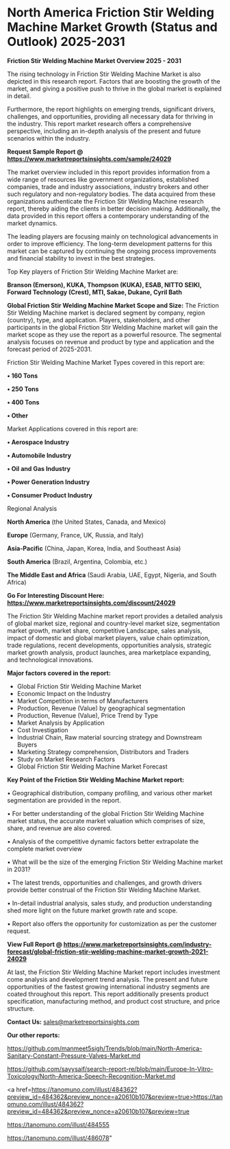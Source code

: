 # North America Friction Stir Welding Machine Market Growth (Status and Outlook) 2025-2031

<Strong> Friction Stir Welding Machine Market Overview 2025 - 2031</strong>

The rising technology in Friction Stir Welding Machine Market is also depicted in this research report. Factors that are boosting the growth of the market, and giving a positive push to thrive in the global market is explained in detail.

Furthermore, the report highlights on emerging trends, significant drivers, challenges, and opportunities, providing all necessary data for thriving in the industry. This report market research offers a comprehensive perspective, including an in-depth analysis of the present and future scenarios within the industry.

<strong>Request Sample Report @ <a href=https://www.marketreportsinsights.com/sample/24029>https://www.marketreportsinsights.com/sample/24029</a></strong>

The market overview included in this report provides information from a wide range of resources like government organizations, established companies, trade and industry associations, industry brokers and other such regulatory and non-regulatory bodies. The data acquired from these organizations authenticate the Friction Stir Welding Machine research report, thereby aiding the clients in better decision making. Additionally, the data provided in this report offers a contemporary understanding of the market dynamics.

The leading players are focusing mainly on technological advancements in order to improve efficiency. The long-term development patterns for this market can be captured by continuing the ongoing process improvements and financial stability to invest in the best strategies.

Top Key players of Friction Stir Welding Machine Market are:

<strong>Branson (Emerson), KUKA, Thompson (KUKA), ESAB, NITTO SEIKI, Forward Technology (Crest), MTI, Sakae, Dukane, Cyril Bath</strong>

<strong><b>Global Friction Stir Welding Machine Market Scope and Size:</b></strong>
The Friction Stir Welding Machine market is declared segment by company, region (country), type, and application. Players, stakeholders, and other participants in the global Friction Stir Welding Machine market will gain the market scope as they use the report as a powerful resource. The segmental analysis focuses on revenue and product by type and application and the forecast period of 2025-2031.

Friction Stir Welding Machine Market Types covered in this report are:

<strong>• 160 Tons

• 250 Tons

• 400 Tons

• Other</strong>

Market Applications covered in this report are:

<strong>• Aerospace Industry

• Automobile Industry

• Oil and Gas Industry

• Power Generation Industry

• Consumer Product Industry</strong> 

Regional Analysis

<strong>North America</strong> (the United States, Canada, and Mexico)

<strong>Europe</strong> (Germany, France, UK, Russia, and Italy)

<strong>Asia-Pacific</strong> (China, Japan, Korea, India, and Southeast Asia)

<strong>South America</strong> (Brazil, Argentina, Colombia, etc.)

<strong>The Middle East and Africa</strong> (Saudi Arabia, UAE, Egypt, Nigeria, and South Africa)

<strong>Go For Interesting Discount Here: <a href=https://www.marketreportsinsights.com/discount/24029>https://www.marketreportsinsights.com/discount/24029</a></strong>

The Friction Stir Welding Machine market report provides a detailed analysis of global market size, regional and country-level market size, segmentation market growth, market share, competitive Landscape, sales analysis, impact of domestic and global market players, value chain optimization, trade regulations, recent developments, opportunities analysis, strategic market growth analysis, product launches, area marketplace expanding, and technological innovations.

<strong><b>Major factors covered in the report:</b></strong>
<ul>
  <li>Global Friction Stir Welding Machine Market </li>
  <li>Economic Impact on the Industry</li>
  <li>Market Competition in terms of Manufacturers</li>
  <li>Production, Revenue (Value) by geographical segmentation</li>
  <li>Production, Revenue (Value), Price Trend by Type</li>
  <li>Market Analysis by Application</li>
  <li>Cost Investigation</li>
  <li>Industrial Chain, Raw material sourcing strategy and Downstream Buyers</li>
  <li>Marketing Strategy comprehension, Distributors and Traders</li>
  <li>Study on Market Research Factors</li>
  <li>Global Friction Stir Welding Machine Market Forecast</li>
</ul>

<strong><b>Key Point of the Friction Stir Welding Machine Market report:</b></strong>

• Geographical distribution, company profiling, and various other market segmentation are provided in the report.

• For better understanding of the global Friction Stir Welding Machine market status, the accurate market valuation which comprises of size, share, and revenue are also covered.

• Analysis of the competitive dynamic factors better extrapolate the complete market overview

• What will be the size of the emerging Friction Stir Welding Machine market in 2031?

• The latest trends, opportunities and challenges, and growth drivers provide better construal of the Friction Stir Welding Machine Market.

• In-detail industrial analysis, sales study, and production understanding shed more light on the future market growth rate and scope.

• Report also offers the opportunity for customization as per the customer request.

<strong><b>View Full Report @ <a href=https://www.marketreportsinsights.com/industry-forecast/global-friction-stir-welding-machine-market-growth-2021-24029>https://www.marketreportsinsights.com/industry-forecast/global-friction-stir-welding-machine-market-growth-2021-24029</a></b></strong>


At last, the Friction Stir Welding Machine Market report includes investment come analysis and development trend analysis. The present and future opportunities of the fastest growing international industry segments are coated throughout this report. This report additionally presents product specification, manufacturing method, and product cost structure, and price structure.

<strong>Contact Us:</strong>
sales@marketreportsinsights.com

<strong>Our other reports:</strong>

<a href=https://github.com/manmeet5sigh/Trends/blob/main/North-America-Sanitary-Constant-Pressure-Valves-Market.md>https://github.com/manmeet5sigh/Trends/blob/main/North-America-Sanitary-Constant-Pressure-Valves-Market.md</a>

<a href=https://github.com/sayysaif/search-report-re/blob/main/Europe-In-Vitro-Toxicology/North-America-Speech-Recognition-Market.md>https://github.com/sayysaif/search-report-re/blob/main/Europe-In-Vitro-Toxicology/North-America-Speech-Recognition-Market.md</a>

<a href=https://tanomuno.com/illust/484362?preview_id=484362&preview_nonce=a20610b107&preview=true>https://tanomuno.com/illust/484362?preview_id=484362&preview_nonce=a20610b107&preview=true</a>

<a href=https://tanomuno.com/illust/484555>https://tanomuno.com/illust/484555</a>

<a href=https://tanomuno.com/illust/486078>https://tanomuno.com/illust/486078</a>"
